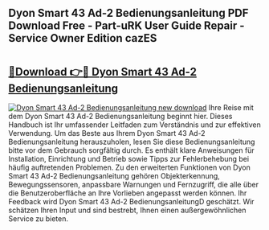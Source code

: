 ## Dyon Smart 43 Ad-2 Bedienungsanleitung PDF Download Free - Part-uRK User Guide Repair - Service Owner Edition cazES

# <h2><a href="http://df02m0.blite.top/?on=Dyon+Smart+43+Ad-2+Bedienungsanleitung">🔗Download 👉🔴 Dyon Smart 43 Ad-2 Bedienungsanleitung</a></h2>

[![Dyon Smart 43 Ad-2 Bedienungsanleitung new download](https://i.imgur.com/lujVjoI.png)](http://df02m0.blite.top/?on=Dyon+Smart+43+Ad-2+Bedienungsanleitung)
Ihre Reise mit dem Dyon Smart 43 Ad-2 Bedienungsanleitung beginnt hier. Dieses Handbuch ist Ihr umfassender Leitfaden zum Verständnis und zur effektiven Verwendung. Um das Beste aus Ihrem Dyon Smart 43 Ad-2 Bedienungsanleitung herauszuholen, lesen Sie diese Bedienungsanleitung bitte vor dem Gebrauch sorgfältig durch. Es enthält klare Anweisungen für Installation, Einrichtung und Betrieb sowie Tipps zur Fehlerbehebung bei häufig auftretenden Problemen. Zu den erweiterten Funktionen von Dyon Smart 43 Ad-2 Bedienungsanleitung gehören Objekterkennung, Bewegungssensoren, anpassbare Warnungen und Fernzugriff, die alle über die Benutzeroberfläche an Ihre Vorlieben angepasst werden können. Ihr Feedback wird Dyon Smart 43 Ad-2 BedienungsanleitungD geschätzt. Wir schätzen Ihren Input und sind bestrebt, Ihnen einen außergewöhnlichen Service zu bieten.
